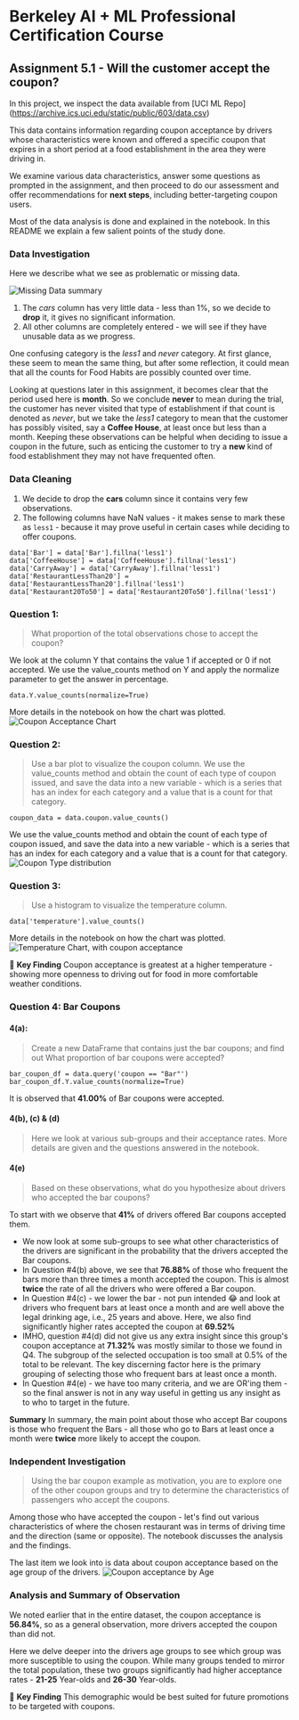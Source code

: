 # Berkeley AI + ML Professional Certification Course

## Assignment 5.1 - Will the customer accept the coupon?

In this project, we inspect the data available from [UCI ML Repo] (https://archive.ics.uci.edu/static/public/603/data.csv)

This data contains information regarding coupon acceptance by drivers whose characteristics were known and offered a specific coupon that expires in a short period at a food establishment in the area they were driving in. 

We examine various data characteristics, answer some questions as prompted in the assignment, and then proceed to do our assessment and offer recommendations for **next steps**, including better-targeting coupon users. 

Most of the data analysis is done and explained in the notebook. In this README we explain a few salient points of the study done.

### Data Investigation

Here we describe what we see as problematic or missing data.

![Missing Data summary](images/data_NaN_summary.png)

1. The _cars_ column has very little data - less than 1%, so we decide to **drop** it, it gives no significant information.
2. All other columns are completely entered - we will see if they have unusable data as we progress.

One confusing category is the _less1_ and _never_ category. At first glance, these seem to mean the same thing, but after some reflection, it could mean that all the counts for Food Habits are possibly counted over time. 

Looking at questions later in this assignment, it becomes clear that the period used here is **month**. So we conclude **never** to mean during the trial, the customer has never visited that type of establishment if that count is denoted as _never_, but we take the _less1_ category to mean that the customer has possibly visited, say a **Coffee House**, at least once but less than a month. Keeping these observations can be helpful when deciding to issue a coupon in the future, such as enticing the customer to try a **new** kind of food establishment they may not have frequented often. 


### Data Cleaning

1. We decide to drop the **cars** column since it contains very few observations.
2. The following columns have NaN values - it makes sense to mark these as `less1` - because it may prove useful in certain cases while deciding to offer coupons.

```
data['Bar'] = data['Bar'].fillna('less1')
data['CoffeeHouse'] = data['CoffeeHouse'].fillna('less1')
data['CarryAway'] = data['CarryAway'].fillna('less1')
data['RestaurantLessThan20'] = data['RestaurantLessThan20'].fillna('less1')
data['Restaurant20To50'] = data['Restaurant20To50'].fillna('less1')
```

### Question 1: 
> What proportion of the total observations chose to accept the coupon?

We look at the column Y that contains the value 1 if accepted or 0 if not accepted. We use the value_counts method on Y and apply the normalize parameter to get the answer in percentage.

```
data.Y.value_counts(normalize=True)
```
More details in the notebook on how the chart was plotted. 
![Coupon Acceptance Chart](images/coupons_acceptance_graph.png)

### Question 2:
> Use a bar plot to visualize the coupon column.
We use the value_counts method and obtain the count of each type of coupon issued, and save the data into a new variable - which is a series that has an index for each category and a value that is a count for that category.
```
coupon_data = data.coupon.value_counts()
```
We use the value_counts method and obtain the count of each type of coupon issued, and save the data into a new variable - which is a series that has an index for each category and a value that is a count for that category.
![Coupon Type distribution](images/coupon_food_distribution.png)

### Question 3:
> Use a histogram to visualize the temperature column.
```
data['temperature'].value_counts()
```
More details in the notebook on how the chart was plotted. 
![Temperature Chart, with coupon acceptance](images/temperatures.png)

:memo: **Key Finding** 
Coupon acceptance is greatest at a higher temperature - showing more openness to driving out for food in more comfortable weather conditions.

### Question 4: Bar Coupons

#### 4(a):
> Create a new DataFrame that contains just the bar coupons; and find out What proportion of bar coupons were accepted?

```
bar_coupon_df = data.query('coupon == "Bar"')
bar_coupon_df.Y.value_counts(normalize=True)
```
It is observed that **41.00%** of Bar coupons were accepted.

#### 4(b), (c) & (d) 
> Here we look at various sub-groups and their acceptance rates. 
More details are given and the questions answered in the notebook.

#### 4(e)
> Based on these observations, what do you hypothesize about drivers who accepted the bar coupons?

 To start with we observe that **41%** of drivers offered Bar coupons accepted them. 
  -  We now look at some sub-groups to see what other characteristics of the drivers are significant in the probability that the drivers accepted the Bar coupons.
  -  In Question #4(b) above, we see that **76.88%** of those who frequent the bars more than three times a month accepted the coupon. This is almost **twice** the rate of all the drivers who were offered a Bar coupon.
  -  In Question #4(c)  - we lower the bar - not pun intended 😂 and look at drivers who frequent bars at least once a month and are well above the legal drinking age, i.e., 25 years and above. Here, we also find significantly higher rates accepted the coupon at **69.52%**
  -  IMHO, question #4(d) did not give us any extra insight since this group's coupon acceptance at **71.32%** was mostly similar to those we found in Q4. The subgroup of the selected occupation is too small at 0.5% of the total to be relevant. The key discerning factor here is the primary grouping of selecting those who frequent bars at least once a month.
  -  In Question #4(e) - we have too many criteria, and we are OR'ing them - so the final answer is not in any way useful in getting us any insight as to who to target in the future.

**Summary**
In summary, the main point about those who accept Bar coupons is those who frequent the Bars - all those who go to Bars at least once a month were **twice** more likely to accept the coupon. 

### Independent Investigation

> Using the bar coupon example as motivation, you are to explore one of the other coupon groups and try to determine the characteristics of passengers who accept the coupons.

Among those who have accepted the coupon - let's find out various characteristics of where the chosen restaurant was in terms of driving time and the direction (same or opposite). 
The notebook discusses the analysis and the findings.

The last item we look into is data about coupon acceptance based on the age group of the drivers.
![Coupon acceptance by Age](images/coupons_acceptance_graph.png)

### Analysis and Summary of Observation

We noted earlier that in the entire dataset, the coupon acceptance is **56.84%**, so as a general observation, more drivers accepted the coupon than did not. 

Here we delve deeper into the drivers age groups to see which group was more susceptible to using the coupon. While many groups tended to mirror the total population, these two groups significantly had higher acceptance rates - **21-25** Year-olds and **26-30** Year-olds. 

:memo: **Key Finding** This demographic would be best suited for future promotions to be targeted with coupons. 
